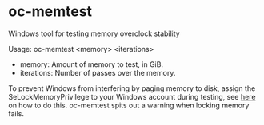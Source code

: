 # oc-memtest
Windows tool for testing memory overclock stability

Usage: oc-memtest &lt;memory&gt; &lt;iterations&gt;
- memory: Amount of memory to test, in GiB.
- iterations: Number of passes over the memory.

To prevent Windows from interfering by paging memory to disk, assign the SeLockMemoryPrivilege to your Windows account during testing, see [here](https://docs.microsoft.com/en-us/windows/security/threat-protection/security-policy-settings/lock-pages-in-memory) on how to do this. oc-memtest spits out a warning when locking memory fails.
